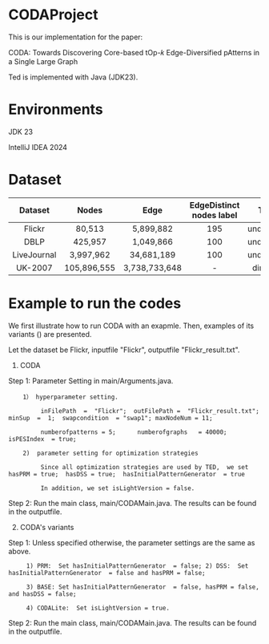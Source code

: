 # CODAProject

This is our implementation for the paper:

CODA: Towards Discovering Core-based tOp-𝑘 Edge-Diversified pAtterns in a Single Large Graph

Ted is implemented with Java (JDK23).

# Environments

JDK 23

IntelliJ IDEA 2024

# Dataset

|   Dataset   |    Nodes    |     Edge      | EdgeDistinct nodes label |    Type    |           Reference            |
| :---------: | :---------: | :-----------: | :----------------------: | :--------: | :----------------------------: |
|   Flickr    |   80,513    |   5,899,882   |           195            | undirected | https://renchi.ac.cn/datasets/ |
|    DBLP     |   425,957   |   1,049,866   |           100            | undirected | https://renchi.ac.cn/datasets/ |
| LiveJournal |  3,997,962  |  34,681,189   |           100            | undirected | https://renchi.ac.cn/datasets/ |
|   UK-2007   | 105,896,555 | 3,738,733,648 |            -             |  directed  | https://renchi.ac.cn/datasets/ |



# Example to run the codes

We first illustrate how to run CODA with an exapmle.  Then, examples of its variants () are presented.

Let the dataset be Flickr, inputfile "Flickr", outputfile "Flickr_result.txt".

1. CODA 

Step 1: Parameter Setting in main/Arguments.java. 

        1） hyperparameter setting. 
        
             inFilePath  =  "Flickr";  outFilePath =  "Flickr_result.txt"; minSup  =  1;  swapcondition  = "swap1"; maxNodeNum = 11;
             
             numberofpatterns = 5;      numberofgraphs   = 40000;  isPESIndex  = true;
             
        2)  parameter setting for optimization strategies
        
             Since all optimization strategies are used by TED,  we set hasPRM = true;  hasDSS = true;  hasInitialPatternGenerator  = true
             
             In addition, we set isLightVersion = false.

Step 2: Run the main class, main/CODAMain.java. The results can be found in the outputfile.

2. CODA's variants

Step 1:   Unless specified otherwise, the parameter settings are the same as above.

         1) PRM:  Set hasInitialPatternGenerator  = false; 2) DSS:  Set hasInitialPatternGenerator  = false and hasPRM = false; 
         
         3) BASE: Set hasInitialPatternGenerator  = false, hasPRM = false, and hasDSS = false;
         
         4) CODALite:  Set isLightVersion = true.

Step 2:  Run the main class, main/CODAMain.java. The results can be found in the outputfile.  
